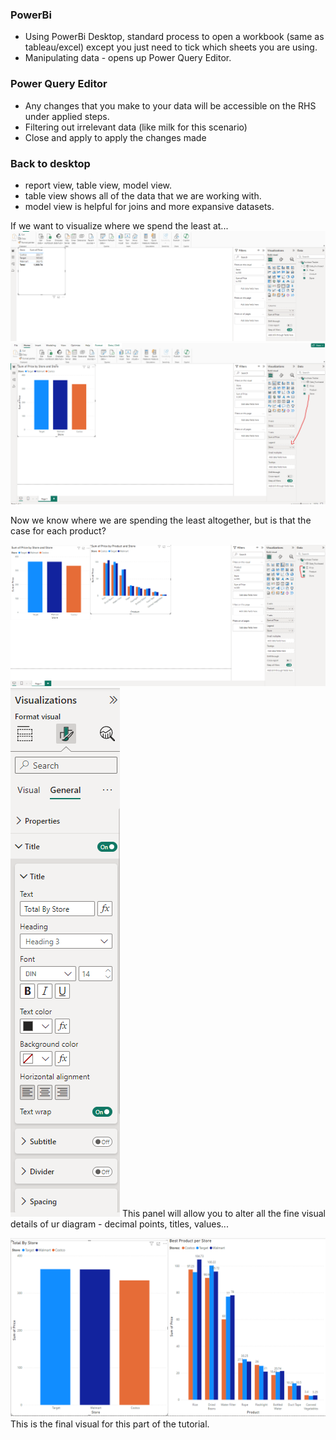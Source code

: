 ### PowerBi

- Using PowerBi Desktop, standard process to open a workbook (same as tableau/excel) except you just need to tick which sheets you are using.
- Manipulating data - opens up Power Query Editor.

### Power Query Editor
- Any changes that you make to your data will be accessible on the RHS under applied steps.
- Filtering out irrelevant data (like milk for this scenario)
- Close and apply to apply the changes made

### Back to desktop
- report view, table view, model view.
- table view shows all of the data that we are working with.
- model view is helpful for joins and more expansive datasets. 

If we want to visualize where we spend the least at...
![alt text](images/image.png)
![alt text](images/image-1.png)

Now we know where we are spending the least altogether, but is that the case for each product?

![alt text](images/image-2.png)
![alt text](images/image-3.png)
This panel will allow you to alter all the fine visual details of ur diagram - decimal points, titles, values...

![alt text](images/finalimage.png)
This is the final visual for this part of the tutorial. 